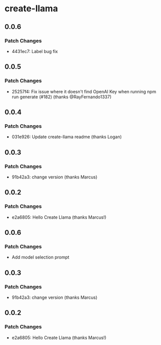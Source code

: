 # create-llama

## 0.0.6

### Patch Changes

- 4431ec7: Label bug fix

## 0.0.5

### Patch Changes

- 25257f4: Fix issue where it doesn't find OpenAI Key when running npm run generate (#182) (thanks @RayFernando1337)

## 0.0.4

### Patch Changes

- 031e926: Update create-llama readme (thanks Logan)

## 0.0.3

### Patch Changes

- 91b42a3: change version (thanks Marcus)

## 0.0.2

### Patch Changes

- e2a6805: Hello Create Llama (thanks Marcus!)

## 0.0.6

### Patch Changes

- Add model selection prompt

## 0.0.3

### Patch Changes

- 91b42a3: change version (thanks Marcus)

## 0.0.2

### Patch Changes

- e2a6805: Hello Create Llama (thanks Marcus!)
